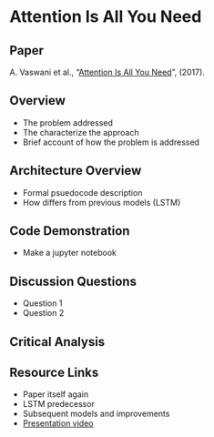 # Attention Is All You Need

## Paper
A. Vaswani et al., “[Attention Is All You Need](https://arxiv.org/abs/1706.03762)”, (2017).

## Overview
- The problem addressed
- The characterize the approach
- Brief account of how the problem is addressed

## Architecture Overview
- Formal psuedocode description
- How differs from previous models (LSTM)

## Code Demonstration
- Make a jupyter notebook

## Discussion Questions
- Question 1
- Question 2

## Critical Analysis

## Resource Links
- Paper itself again
- LSTM predecessor
- Subsequent models and improvements
- [Presentation video](https://learning.oreilly.com/videos/natural-language-processing/0636920373605/0636920373605-video329383/)
